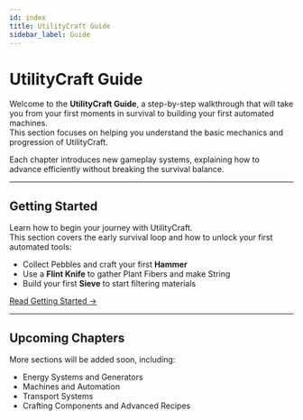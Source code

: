 ```yaml
---
id: index
title: UtilityCraft Guide
sidebar_label: Guide
---
```


# UtilityCraft Guide

Welcome to the **UtilityCraft Guide**, a step-by-step walkthrough that will take you from your first moments in survival to building your first automated machines.  
This section focuses on helping you understand the basic mechanics and progression of UtilityCraft.

Each chapter introduces new gameplay systems, explaining how to advance efficiently without breaking the survival balance.

---

## Getting Started

Learn how to begin your journey with UtilityCraft.  
This section covers the early survival loop and how to unlock your first automated tools:

- Collect Pebbles and craft your first **Hammer**  
- Use a **Flint Knife** to gather Plant Fibers and make String  
- Build your first **Sieve** to start filtering materials  

[Read Getting Started →](./getting-started)

---

## Upcoming Chapters

More sections will be added soon, including:
- Energy Systems and Generators  
- Machines and Automation  
- Transport Systems  
- Crafting Components and Advanced Recipes
